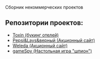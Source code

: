 Сборник некоммерческих проектов

## Репозитории проектов:
+ [Toxin (букинг отелей)](https://github.com/ftigran/MetaLamp-second-task)
+ [Pepsi&Lays&верный (Акционный сайт)](https://github.com/ftigran/pepsilays-react)
+ [Weleda (Акционный сайт)](https://github.com/ftigran/weleda-react)
+ [gameSpy (Настольная игра "шпион")](https://github.com/ftigran/gameSpy)

